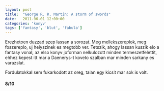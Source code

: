 ```yaml
---
layout: post
title:  "George R. R. Martin: A storm of swords"
date:   2011-06-01 12:00:00
categories: 'konyv'
tags: ['fantasy', 'blut', 'fabula']
---
```


Erezhetoen duzzad szep lassan a sorozat. Meg mellekszereplok, meg foszereplo, uj helyszinek es megtobb ver. Tetszik, ahogy lassan kuszik elo a fantasy vonal, az elso konyv joforman nelkulozott minden termeszetfelettit, ehhez kepest itt mar a Daenerys-t koveto szalban mar minden sarkany es varazslat.<br>

Fordulatokkal sem fukarkodott az oreg, talan egy kicsit mar sok is volt.

<h4>8/10</h4>